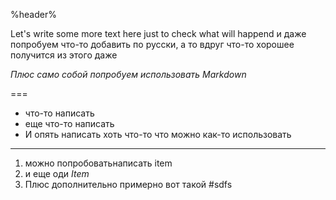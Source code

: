 %header%

Let's write some more text here just to check what will happend 
и  даже попробуем что-то добавить по русски, а то вдруг что-то хорошее получится из этого даже


*Плюс само собой попробуем использовать Markdown* 

===

- что-то написать
- еще что-то написать 
- И опять написать хоть что-то что можно  как-то использовать 

-----------------------
1. можно попробоватьнаписать   item
2.  и  еще оди  _Item_
3. Плюс дополнительно примерно вот такой #sdfs
